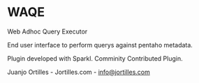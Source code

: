 # WAQE
Web Adhoc Query Executor

End user interface to perform querys against pentaho metadata.

Plugin developed with Sparkl. Comminity Contributed Plugin.



Juanjo Ortilles - Jortilles.com - info@jortilles.com
